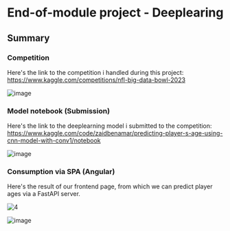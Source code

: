 # End-of-module project - Deeplearing
## Summary

### Competition
Here's the link to the competition i handled during this project: https://www.kaggle.com/competitions/nfl-big-data-bowl-2023

![image](https://user-images.githubusercontent.com/105943885/211330576-9c21c124-b802-41bb-b7ec-aae2f99662e7.png)


### Model notebook (Submission)
Here's the link to the deeplearning model i submitted to the competition: https://www.kaggle.com/code/zaidbenamar/predicting-player-s-age-using-cnn-model-with-conv1/notebook

![image](https://user-images.githubusercontent.com/105943885/211331864-39e18b2b-d82b-43ed-a7da-0d18940174a2.png)


### Consumption via SPA (Angular)

Here's the result of our frontend page, from which we can predict player ages via a FastAPI server.

![4](https://user-images.githubusercontent.com/105943885/211332109-3bf60e23-bea3-4306-89cc-9350e509f00e.PNG)

![image](https://github.com/BENAMAR-Zaid/Deeplearning-PFM/assets/105943885/181da466-1eb4-41f0-91a9-eaf2c20fd68d)


